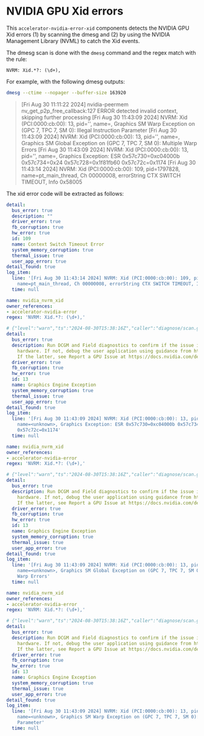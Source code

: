 # NVIDIA GPU Xid errors

This `accelerator-nvidia-error-xid` components detects the NVIDIA GPU Xid errors (1) by scanning the dmesg and (2) by using the NVIDIA Management Library (NVML) to catch the Xid events.

The dmesg scan is done with the `dmesg` command and the regex match with the rule:

```regex
NVRM: Xid.*?: (\d+),
```

For example, with the following dmesg outputs:

```bash
dmesg --ctime --nopager --buffer-size 163920
```

> [Fri Aug 30 11:11:22 2024] nvidia-peermem nv_get_p2p_free_callback:127 ERROR detected invalid context, skipping further processing
> [Fri Aug 30 11:43:09 2024] NVRM: Xid (PCI:0000:cb:00): 13, pid='<unknown>', name=<unknown>, Graphics SM Warp Exception on (GPC 7, TPC 7, SM 0): Illegal Instruction Parameter
> [Fri Aug 30 11:43:09 2024] NVRM: Xid (PCI:0000:cb:00): 13, pid='<unknown>', name=<unknown>, Graphics SM Global Exception on (GPC 7, TPC 7, SM 0): Multiple Warp Errors
> [Fri Aug 30 11:43:09 2024] NVRM: Xid (PCI:0000:cb:00): 13, pid='<unknown>', name=<unknown>, Graphics Exception: ESR 0x57c730=0xc04000b 0x57c734=0x24 0x57c728=0x1f81fb60 0x57c72c=0x1174
> [Fri Aug 30 11:43:14 2024] NVRM: Xid (PCI:0000:cb:00): 109, pid=1797828, name=pt_main_thread, Ch 00000008, errorString CTX SWITCH TIMEOUT, Info 0x58005

The xid error code will be extracted as follows:

```yaml
detail:
  bus_error: true
  description: ""
  driver_error: true
  fb_corruption: true
  hw_error: true
  id: 109
  name: Context Switch Timeout Error
  system_memory_corruption: true
  thermal_issue: true
  user_app_error: true
detail_found: true
log_item:
  line: '[Fri Aug 30 11:43:14 2024] NVRM: Xid (PCI:0000:cb:00): 109, pid=1797828,
    name=pt_main_thread, Ch 00000008, errorString CTX SWITCH TIMEOUT, Info 0x58005'
  time: null

name: nvidia_nvrm_xid
owner_references:
- accelerator-nvidia-error
regex: 'NVRM: Xid.*?: (\d+),'

# {"level":"warn","ts":"2024-08-30T15:38:16Z","caller":"diagnose/scan.go:145","msg":"known xid","line":"[Fri Aug 30 11:43:09 2024] NVRM: Xid (PCI:0000:cb:00): 13, pid='<unknown>', name=<unknown>, Graphics Exception: ESR 0x57c730=0xc04000b 0x57c734=0x24 0x57c728=0x1f81fb60 0x57c72c=0x1174"}
detail:
  bus_error: true
  description: Run DCGM and Field diagnostics to confirm if the issue is related to
    hardware. If not, debug the user application using guidance from https://docs.nvidia.com/deploy/xid-errors/index.html.
    If the latter, see Report a GPU Issue at https://docs.nvidia.com/deploy/gpu-debug-guidelines/index.html#reporting-gpu-issue.
  driver_error: true
  fb_corruption: true
  hw_error: true
  id: 13
  name: Graphics Engine Exception
  system_memory_corruption: true
  thermal_issue: true
  user_app_error: true
detail_found: true
log_item:
  line: '[Fri Aug 30 11:43:09 2024] NVRM: Xid (PCI:0000:cb:00): 13, pid=''<unknown>'',
    name=<unknown>, Graphics Exception: ESR 0x57c730=0xc04000b 0x57c734=0x24 0x57c728=0x1f81fb60
    0x57c72c=0x1174'
  time: null

name: nvidia_nvrm_xid
owner_references:
- accelerator-nvidia-error
regex: 'NVRM: Xid.*?: (\d+),'

# {"level":"warn","ts":"2024-08-30T15:38:16Z","caller":"diagnose/scan.go:145","msg":"known xid","line":"[Fri Aug 30 11:43:09 2024] NVRM: Xid (PCI:0000:cb:00): 13, pid='<unknown>', name=<unknown>, Graphics SM Global Exception on (GPC 7, TPC 7, SM 0): Multiple Warp Errors"}
detail:
  bus_error: true
  description: Run DCGM and Field diagnostics to confirm if the issue is related to
    hardware. If not, debug the user application using guidance from https://docs.nvidia.com/deploy/xid-errors/index.html.
    If the latter, see Report a GPU Issue at https://docs.nvidia.com/deploy/gpu-debug-guidelines/index.html#reporting-gpu-issue.
  driver_error: true
  fb_corruption: true
  hw_error: true
  id: 13
  name: Graphics Engine Exception
  system_memory_corruption: true
  thermal_issue: true
  user_app_error: true
detail_found: true
log_item:
  line: '[Fri Aug 30 11:43:09 2024] NVRM: Xid (PCI:0000:cb:00): 13, pid=''<unknown>'',
    name=<unknown>, Graphics SM Global Exception on (GPC 7, TPC 7, SM 0): Multiple
    Warp Errors'
  time: null

name: nvidia_nvrm_xid
owner_references:
- accelerator-nvidia-error
regex: 'NVRM: Xid.*?: (\d+),'

# {"level":"warn","ts":"2024-08-30T15:38:16Z","caller":"diagnose/scan.go:145","msg":"known xid","line":"[Fri Aug 30 11:43:09 2024] NVRM: Xid (PCI:0000:cb:00): 13, pid='<unknown>', name=<unknown>, Graphics SM Warp Exception on (GPC 7, TPC 7, SM 0): Illegal Instruction Parameter"}
detail:
  bus_error: true
  description: Run DCGM and Field diagnostics to confirm if the issue is related to
    hardware. If not, debug the user application using guidance from https://docs.nvidia.com/deploy/xid-errors/index.html.
    If the latter, see Report a GPU Issue at https://docs.nvidia.com/deploy/gpu-debug-guidelines/index.html#reporting-gpu-issue.
  driver_error: true
  fb_corruption: true
  hw_error: true
  id: 13
  name: Graphics Engine Exception
  system_memory_corruption: true
  thermal_issue: true
  user_app_error: true
detail_found: true
log_item:
  line: '[Fri Aug 30 11:43:09 2024] NVRM: Xid (PCI:0000:cb:00): 13, pid=''<unknown>'',
    name=<unknown>, Graphics SM Warp Exception on (GPC 7, TPC 7, SM 0): Illegal Instruction
    Parameter'
  time: null
```
